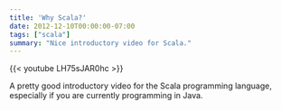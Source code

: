 ```yaml
---
title: 'Why Scala?'
date: 2012-12-10T00:00:00-07:00
tags: ["scala"]
summary: "Nice introductory video for Scala."
---
```


{{< youtube LH75sJAR0hc >}}

A pretty good introductory video for the Scala programming language, especially if you are currently programming in Java.
